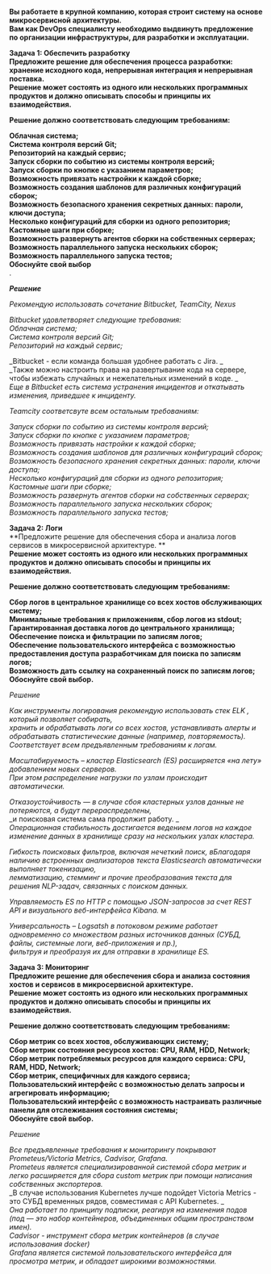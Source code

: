 **Вы работаете в крупной компанию, которая строит систему на основе микросервисной архитектуры.** <br> 
**Вам как DevOps специалисту необходимо выдвинуть предложение по организации инфраструктуры, для разработки и эксплуатации.** <br>

**Задача 1: Обеспечить разработку** <br>
**Предложите решение для обеспечения процесса разработки: хранение исходного кода, непрерывная интеграция и непрерывная поставка.** <br> 
**Решение может состоять из одного или нескольких программных продуктов и должно описывать способы и принципы их взаимодействия.** <br>

**Решение должно соответствовать следующим требованиям:** <br>

**Облачная система;** <br>
**Система контроля версий Git;** <br>
**Репозиторий на каждый сервис;** <br>
**Запуск сборки по событию из системы контроля версий;** <br>
**Запуск сборки по кнопке с указанием параметров;** <br>
**Возможность привязать настройки к каждой сборке;** <br>
**Возможность создания шаблонов для различных конфигураций сборок;** <br>
**Возможность безопасного хранения секретных данных: пароли, ключи доступа;** <br>
**Несколько конфигураций для сборки из одного репозитория;** <br>
**Кастомные шаги при сборке;** <br>
**Возможность развернуть агентов сборки на собственных серверах;** <br>
**Возможность параллельного запуска нескольких сборок;** <br>
**Возможность параллельного запуска тестов;** <br>
**Обоснуйте свой выбор** <br>.

_**Решение**_ <br>

_Рекомендую использовать сочетание Bitbucket, TeamCity, Nexus_ <br>

_Bitbucket удовлетворяет следующие требования:_ <br>
_Облачная система;_ <br>
_Система контроля версий Git;_ <br>
_Репозиторий на каждый сервис;_ <br>

_Bitbucket - если команда большая удобнее работать с Jira. _ <br>
_Также можно настроить права на развертывание кода на сервере, чтобы избежать случайных и нежелательных изменений в коде. _ <br>
_Еще в Bitbucket есть система устранения инцидентов и откатывать изменения, приведшее к инциденту._ <br>

_Teamcity соответсвуте всем остальным требованиям:_ <br>

_Запуск сборки по событию из системы контроля версий;_ <br>
_Запуск сборки по кнопке с указанием параметров;_ <br>
_Возможность привязать настройки к каждой сборке;_ <br>
_Возможность создания шаблонов для различных конфигураций сборок;_ <br>
_Возможность безопасного хранения секретных данных: пароли, ключи доступа;_ <br>
_Несколько конфигураций для сборки из одного репозитория;_ <br>
_Кастомные шаги при сборке;_ <br>
_Возможность развернуть агентов сборки на собственных серверах;_ <br>
_Возможность параллельного запуска нескольких сборок;_ <br>
_Возможность параллельного запуска тестов;_ <br>

**Задача 2: Логи** <br>
**Предложите решение для обеспечения сбора и анализа логов сервисов в микросервисной архитектуре. ** <br>
**Решение может состоять из одного или нескольких программных продуктов и должно описывать способы и принципы их взаимодействия.** <br>

**Решение должно соответствовать следующим требованиям:** <br>

**Сбор логов в центральное хранилище со всех хостов обслуживающих систему;** <br>
**Минимальные требования к приложениям, сбор логов из stdout;** <br>
**Гарантированная доставка логов до центрального хранилища;** <br>
**Обеспечение поиска и фильтрации по записям логов;** <br>
**Обеспечение пользовательского интерфейса с возможностью предоставления доступа разработчикам для поиска по записям логов;** <br>
**Возможность дать ссылку на сохраненный поиск по записям логов;** <br>
**Обоснуйте свой выбор.** <br>

_Решение_ <br>

_Как инструменты логирования рекомендую использовать стек ELK , который позволяет собирать,_ <br>
_хранить и обрабатывать логи со всех хостов, устанавливать алерты и обрабатывать статистические данные (например, повторяемость)._ <br>
_Соответствует всем предъявленным требованиям к логам._ <br>

_Масштабируемость – кластер Elasticsearch (ES) расширяется «на лету» добавлением новых серверов._ <br> 
_При этом распределение нагрузки по узлам происходит автоматически._ <br>

_Отказоустойчивость — в случае сбоя кластерных узлов данные не потеряются, а будут перераспределены,_ <br> 
_и поисковая система сама продолжит работу. _ <br>
_Операционная стабильность достигается ведением логов на каждое изменение данных в хранилище сразу на нескольких узлах кластера._ <br>

_Гибкость поисковых фильтров, включая нечеткий поиск, вБлагодаря наличию встроенных анализаторов текста Elasticsearch автоматически выполняет токенизацию,_ <br>
_лемматизацию, стемминг и прочие преобразования текста для решения NLP-задач, связанных с поиском данных._ <br>
 
_Управляемость ES по HTTP с помощью JSON-запросов за счет REST API и визуального веб-интерфейса Kibana._ м

_Универсальность – Logsatsh в потоковом режиме работает одновременно со множеством разных источников данных (СУБД, файлы, системные логи, веб-приложения и пр.),_ <br> 
_фильтруя и преобразуя их для отправки в хранилище ES._ <br> 

**Задача 3: Мониторинг** <br>
**Предложите решение для обеспечения сбора и анализа состояния хостов и сервисов в микросервисной архитектуре.** <br>
**Решение может состоять из одного или нескольких программных продуктов и должно описывать способы и принципы их взаимодействия.** <br>

**Решение должно соответствовать следующим требованиям:** <br>

**Сбор метрик со всех хостов, обслуживающих систему;** <br>
**Сбор метрик состояния ресурсов хостов: CPU, RAM, HDD, Network;** <br>
**Сбор метрик потребляемых ресурсов для каждого сервиса: CPU, RAM, HDD, Network;** <br>
**Сбор метрик, специфичных для каждого сервиса;** <br>
**Пользовательский интерфейс с возможностью делать запросы и агрегировать информацию;** <br>
**Пользовательский интерфейс с возможность настраивать различные панели для отслеживания состояния системы;** <br>
**Обоснуйте свой выбор.** <br>

_Решение_ <br>

_Все предъявленные требования к мониторингу покрывают Prometeus/Victoria Metrics, Cadvisor, Grafana._ <br>
_Prometeus является специализированной системой сбора метрик и легко расширяется для сбора custom метрик при помощи написания собственных экспортеров._ <br>
_В случае использования Kubernetes лучше подойдет Victoria Metrics - это СУБД временных рядов, совместимая с API Kubernetes. _ <br>
_Она работает по принципу подписки, реагируя на изменения подов (под — это набор контейнеров, объединенных общим пространством имен)._ <br>
_Cadvisor - инструмент сбора метрик контейнеров (в случае использования docker)_ <br>
_Grafana является системой пользовательского интерфейса для просмотра метрик, и обладает широкими возможностями._ <br>
